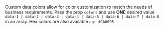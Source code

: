 Custom data colors allow for color customization to match the needs of business requirements.
Pass the prop `colors` and use **ONE** desired value `data-1 | data-2 | data-3 | data-4 | data-5 | data-6 | data-7 | data-8` in an array. Hex colors are also available `eg: #CA0095`
